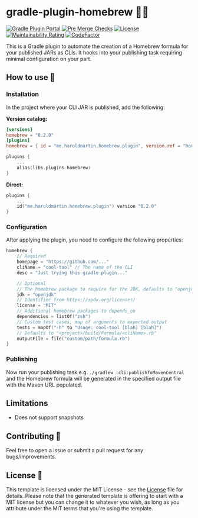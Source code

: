 # gradle-plugin-homebrew 🐘🍻

[![Gradle Plugin Portal](https://img.shields.io/gradle-plugin-portal/v/me.haroldmartin.homebrew.plugin)](https://plugins.gradle.org/plugin/me.haroldmartin.homebrew.plugin)
[![Pre Merge Checks](https://github.com/hbmartin/gradle-plugin-homebrew/workflows/Pre%20Merge%20Checks/badge.svg)](https://github.com/hbmartin/gradle-plugin-homebrew/actions?query=workflow%3A%22Pre+Merge+Checks%22)
[![License](https://img.shields.io/github/license/hbmartin/gradle-plugin-homebrew.svg)](LICENSE)
[![Maintainability Rating](https://sonarcloud.io/api/project_badges/measure?project=hbmartin_gradle-plugin-homebrew&metric=sqale_rating)](https://sonarcloud.io/summary/new_code?id=hbmartin_gradle-plugin-homebrew)
[![CodeFactor](https://www.codefactor.io/repository/github/hbmartin/gradle-plugin-homebrew/badge)](https://www.codefactor.io/repository/github/hbmartin/gradle-plugin-homebrew)

This is a Gradle plugin to automate the creation of a Homebrew formula for your published JARs as CLIs. It hooks into your publishing task requiring minimal configuration on your part.

## How to use 🚀

### Installation

In the project where your CLI JAR is published, add the following:

**Version catalog:**

```toml
[versions]
homebrew = "0.2.0"
[plugins]
homebrew = { id = "me.haroldmartin.homebrew.plugin", version.ref = "homebrew" }
```

```kotlin
plugins {
    ...
    alias(libs.plugins.homebrew)
}
```

**Direct:**

```kotlin
plugins {
    ...
    id("me.haroldmartin.homebrew.plugin") version "0.2.0"
}
```

### Configuration

After applying the plugin, you need to configure the following properties:

```kotlin
homebrew {
    // Required
    homepage = "https://github.com/..."
    cliName = "cool-tool" // The name of the CLI
    desc = "Just trying this gradle plugin..."

    // Optional
    // The homebrew package to require for the JDK, defaults to "openjdk"
    jdk = "openjdk"
    // Identifier from https://spdx.org/licenses/
    license = "MIT"
    // Additional homebrew packages to depends_on
    dependencies = listOf("zsh")
    // Custom test cases, map of arguments to expected output
    tests = mapOf("-h" to "Usage: cool-tool [blah] [blah]")
    // Defaults to "<project>/build/Formula/<cliName>.rb"
    outputFile = file("custom/path/formula.rb")
}
```

### Publishing
Now run your publishing task e.g. `./gradlew :cli:publishToMavenCentral` and the Homebrew formula will be generated in the specified output file with the Maven URL populated.

## Limitations

* Does not support snapshots

## Contributing 🤝

Feel free to open a issue or submit a pull request for any bugs/improvements.

## License 📄

This template is licensed under the MIT License - see the [License](LICENSE) file for details.
Please note that the generated template is offering to start with a MIT license but you can change it to whatever you wish, as long as you attribute under the MIT terms that you're using the template.
